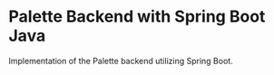# Palette Backend with Spring Boot Java

Implementation of the Palette backend utilizing Spring Boot. 

